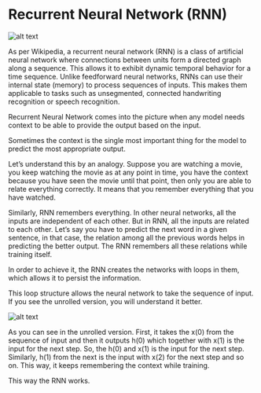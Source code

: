 # Recurrent Neural Network (RNN)

![alt text](https://cdn-images-1.medium.com/max/1000/1*XB5c4rTCSeFQrK0aFC5IVw.png)

As per Wikipedia, a recurrent neural network (RNN) is a class of artificial neural network where connections between units form a directed graph along a sequence. This allows it to exhibit dynamic temporal behavior for a time sequence. Unlike feedforward neural networks, RNNs can use their internal state (memory) to process sequences of inputs. This makes them applicable to tasks such as unsegmented, connected handwriting recognition or speech recognition.

Recurrent Neural Network comes into the picture when any model needs context to be able to provide the output based on the input.

Sometimes the context is the single most important thing for the model to predict the most appropriate output.

Let’s understand this by an analogy. Suppose you are watching a movie, you keep watching the movie as at any point in time, you have the context because you have seen the movie until that point, then only you are able to relate everything correctly. It means that you remember everything that you have watched.

Similarly, RNN remembers everything. In other neural networks, all the inputs are independent of each other. But in RNN, all the inputs are related to each other. Let’s say you have to predict the next word in a given sentence, in that case, the relation among all the previous words helps in predicting the better output. The RNN remembers all these relations while training itself.

In order to achieve it, the RNN creates the networks with loops in them, which allows it to persist the information.

This loop structure allows the neural network to take the sequence of input. If you see the unrolled version, you will understand it better.

![alt text](https://cdn-images-1.medium.com/max/1000/1*NKhwsOYNUT5xU7Pyf6Znhg.png)

As you can see in the unrolled version. First, it takes the x(0) from the sequence of input and then it outputs h(0) which together with x(1) is the input for the next step. So, the h(0) and x(1) is the input for the next step. Similarly, h(1) from the next is the input with x(2) for the next step and so on. This way, it keeps remembering the context while training.

This way the RNN works.
